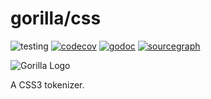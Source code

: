 # gorilla/css

![testing](https://github.com/gorilla/css/actions/workflows/test.yml/badge.svg)
[![codecov](https://codecov.io/github/gorilla/css/branch/main/graph/badge.svg)](https://codecov.io/github/gorilla/css)
[![godoc](https://godoc.org/github.com/gorilla/css?status.svg)](https://godoc.org/github.com/gorilla/css)
[![sourcegraph](https://sourcegraph.com/github.com/gorilla/css/-/badge.svg)](https://sourcegraph.com/github.com/gorilla/css?badge)

![Gorilla Logo](https://github.com/gorilla/.github/assets/53367916/d92caabf-98e0-473e-bfbf-ab554ba435e5)

A CSS3 tokenizer.
